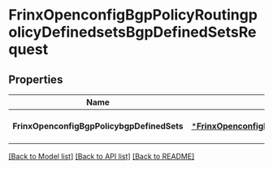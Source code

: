 # FrinxOpenconfigBgpPolicyRoutingpolicyDefinedsetsBgpDefinedSetsRequest

## Properties
Name | Type | Description | Notes
------------ | ------------- | ------------- | -------------
**FrinxOpenconfigBgpPolicybgpDefinedSets** | [***FrinxOpenconfigBgpPolicyRoutingpolicyDefinedsetsBgpDefinedSets**](frinx.openconfig.bgp.policy.routingpolicy.definedsets.BgpDefinedSets.md) |  | [optional] [default to null]

[[Back to Model list]](../README.md#documentation-for-models) [[Back to API list]](../README.md#documentation-for-api-endpoints) [[Back to README]](../README.md)


